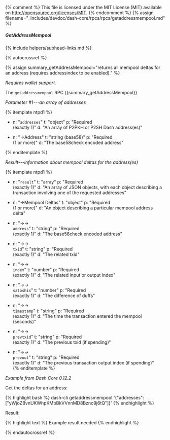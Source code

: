 {% comment %}
This file is licensed under the MIT License (MIT) available on
http://opensource.org/licenses/MIT.
{% endcomment %}
{% assign filename="_includes/devdoc/dash-core/rpcs/rpcs/getaddressmempool.md" %}

##### GetAddressMempool
{% include helpers/subhead-links.md %}

{% autocrossref %}

{% assign summary_getAddressMempool="returns all mempool deltas for an address (requires addressindex to be enabled)." %}

*Requires wallet support.*

The `getaddressmempool` RPC {{summary_getAddressMempool}}

*Parameter #1---an array of addresses*

{% itemplate ntpd1 %}
- n: "`addresses`"
  t: "object"
  p: "Required<br>(exactly 1)"
  d: "An array of P2PKH or P2SH Dash address(es)"

- n: "→Address"
  t: "string (base58)"
  p: "Required<br>(1 or more)"
  d: "The base58check encoded address"

{% enditemplate %}

*Result---information about mempool deltas for the address(es)*

{% itemplate ntpd1 %}
- n: "`result`"
  t: "array"
  p: "Required<br>(exactly 1)"
  d: "An array of JSON objects, with each object describing a transaction involving one of the requested addresses"

- n: "→Mempool Deltas"
  t: "object"
  p: "Required<br>(1 or more)"
  d: "An object describing a particular mempool address delta"

- n: "→→<br>`address`"
  t: "string"
  p: "Required<br>(exactly 1)"
  d: "The base58check encoded address"

- n: "→→<br>`txid`"
  t: "string"
  p: "Required<br>(exactly 1)"
  d: "The related txid"

- n: "→→<br>`index`"
  t: "number"
  p: "Required<br>(exactly 1)"
  d: "The related input or output index"

- n: "→→<br>`satoshis`"
  t: "number"
  p: "Required<br>(exactly 1)"
  d: "The difference of duffs"

- n: "→→<br>`timestamp`"
  t: "string"
  p: "Required<br>(exactly 1)"
  d: "The time the transaction entered the mempool (seconds)"

- n: "→→<br>`prevtxid`"
  t: "string"
  p: "Required<br>(exactly 1)"
  d: "The previous txid (if spending)"

- n: "→→<br>`prevout`"
  t: "string"
  p: "Required<br>(exactly 1)"
  d: "The previous transaction output index (if spending)"    
{% enditemplate %}

*Example from Dash Core 0.12.2*

Get the deltas for an address:

{% highlight bash %}
dash-cli getaddressmempool '{"addresses": ["yWjoZBvnUKWhpKMbBkVVnnMD8Bzno9j6tQ"]}'
{% endhighlight %}

Result:

{% highlight text %}
  Example result needed
{% endhighlight %}

{% endautocrossref %}
